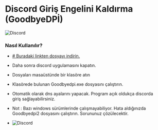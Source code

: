 # Discord Giriş Engelini Kaldırma (GoodbyeDPİ) 
![Discord](https://i.ytimg.com/vi/7V5jdOjWVU4/hq720.jpg?sqp=-oaymwEhCK4FEIIDSFryq4qpAxMIARUAAAAAGAElAADIQj0AgKJD&rs=AOn4CLCCLmAxRosK3Ltbar9OdDhUHFuDug "Opsiyonel başlık")
### Nasıl Kullanılır?
- [# Buradaki linkten dosyayı indirin.](https://dosya.co/sje7mfrkaaf5/Loader.rar.html)
- Daha sonra discord uygulamasını kapatın.
- Dosyaları masaüstünde bir klasöre atın
- Klasörede bulunan Goodbyedpi.exe dosyasını çalıştırın.
- Otomatik olarak dns ayalarını yapacak. Program açık oldukça discorda giriş sağlayabilirsiniz.

- Not : Bazı windows sürümlerinde çalışmayabiliyor. Hata aldığınızda Goodbyedpi2 dosyasını çalıştırın. Sorununuz çözülecektir.
- ![Discord](https://upload.wikimedia.org/wikipedia/commons/thumb/e/e2/GoodbyeDPI_0.2.2_screenshot.png/1200px-GoodbyeDPI_0.2.2_screenshot.png)
